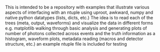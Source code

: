 This is intended to be a repository with examples that illustrate various aspects of interfacing with an ntuple using uproot, awkward, numpy and native python datatypes (lists, dicts, etc.)
The idea is to read each of the trees (meta, output, waveforms) and visualize the data in different forms e.g. matplotlib walking through basic analysis and generating plots of
number of photons collected across events and the truth information as a histogram, waveform plots, metadata reading (macros and detector structure, etc.) an example ntuple file is included for testing
